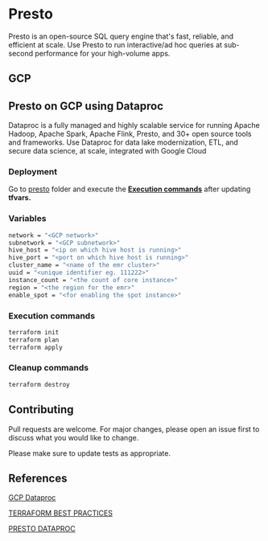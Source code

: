 
# Presto

Presto is an open-source SQL query engine that's fast, reliable, and efficient at scale. Use Presto to run interactive/ad hoc queries at sub-second performance for your high-volume apps.

## GCP

## Presto on GCP using Dataproc
Dataproc is a fully managed and highly scalable service for running Apache Hadoop, Apache Spark, Apache Flink, Presto, and 30+ open source tools and frameworks. Use Dataproc for data lake modernization, ETL, and secure data science, at scale, integrated with Google Cloud


### Deployment
Go to [presto](https://github.com/e6x-labs/e6-oss-community/tree/main/presto/gcp/presto_dataproc/) folder and execute the [**Execution commands**](#execution-commands) after updating **tfvars.**

### Variables
```bash
network = "<GCP network>"
subnetwork = "<GCP subnetwork>"
hive_host = "<ip on which hive host is running>"
hive_port = "<port on which hive host is running>"
cluster_name = "<name of the emr cluster>"
uuid = "<unique identifier eg. 111222>"
instance_count = "<the count of core instance>"
region = "<the region for the emr>"
enable_spot = "<for enabling the spot instance>"

```

### Execution commands
```bash
terraform init
terraform plan 
terraform apply
```
### Cleanup commands
```bash
terraform destroy 
```

## Contributing

Pull requests are welcome. For major changes, please open an issue first
to discuss what you would like to change.

Please make sure to update tests as appropriate.

## References

[GCP Dataproc](https://cloud.google.com/dataproc)

[TERRAFORM BEST PRACTICES](https://cloud.google.com/docs/terraform/best-practices-for-terraform)

[PRESTO DATAPROC](https://cloud.google.com/dataproc/docs/tutorials/presto-dataproc)